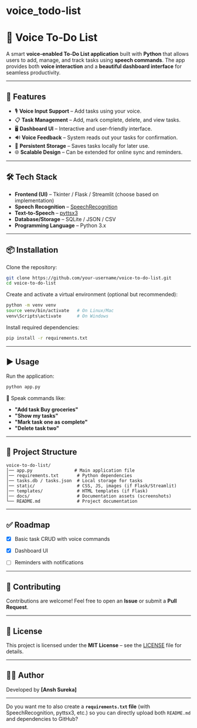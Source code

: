 # voice_todo-list

# 📝 Voice To-Do List

A smart **voice-enabled To-Do List application** built with **Python** that allows users to add, manage, and track tasks using **speech commands**. The app provides both **voice interaction** and a **beautiful dashboard interface** for seamless productivity.

---

## 🚀 Features

- 🎙️ **Voice Input Support** – Add tasks using your voice.  
- 📋 **Task Management** – Add, mark complete, delete, and view tasks.  
- 🖥️ **Dashboard UI** – Interactive and user-friendly interface.  
- 🔊 **Voice Feedback** – System reads out your tasks for confirmation.  
- 💾 **Persistent Storage** – Saves tasks locally for later use.  
- 🌐 **Scalable Design** – Can be extended for online sync and reminders.  

---

## 🛠️ Tech Stack

- **Frontend (UI)** – Tkinter / Flask / Streamlit (choose based on implementation)  
- **Speech Recognition** – [SpeechRecognition](https://pypi.org/project/SpeechRecognition/)  
- **Text-to-Speech** – [pyttsx3](https://pypi.org/project/pyttsx3/)  
- **Database/Storage** – SQLite / JSON / CSV  
- **Programming Language** – Python 3.x  

---

## 📦 Installation

Clone the repository:

```bash
git clone https://github.com/your-username/voice-to-do-list.git
cd voice-to-do-list
````

Create and activate a virtual environment (optional but recommended):

```bash
python -m venv venv
source venv/bin/activate   # On Linux/Mac
venv\Scripts\activate      # On Windows
```

Install required dependencies:

```bash
pip install -r requirements.txt
```

---

## ▶️ Usage

Run the application:

```bash
python app.py
```

🎤 Speak commands like:

* **"Add task Buy groceries"**
* **"Show my tasks"**
* **"Mark task one as complete"**
* **"Delete task two"**

---
## 📂 Project Structure

```
voice-to-do-list/
│── app.py                # Main application file
│── requirements.txt       # Python dependencies
│── tasks.db / tasks.json  # Local storage for tasks
│── static/                # CSS, JS, images (if Flask/Streamlit)
│── templates/             # HTML templates (if Flask)
│── docs/                  # Documentation assets (screenshots)
└── README.md              # Project documentation
```

---

## ✅ Roadmap

* [x] Basic task CRUD with voice commands
* [x] Dashboard UI
* [ ] Reminders with notifications


---

## 🤝 Contributing

Contributions are welcome!
Feel free to open an **Issue** or submit a **Pull Request**.

---

## 📜 License

This project is licensed under the **MIT License** – see the [LICENSE](LICENSE) file for details.

---

## 👨‍💻 Author

Developed by **[Ansh Sureka]**

---

Do you want me to also create a **`requirements.txt` file** (with SpeechRecognition, pyttsx3, etc.) so you can directly upload both `README.md` and dependencies to GitHub?
```
